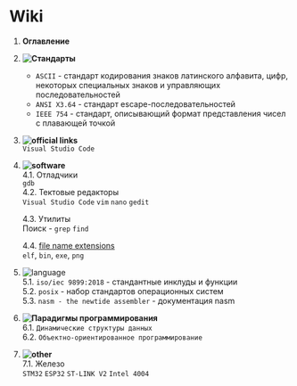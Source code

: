 # Wiki

1. __Оглавление__ <br>
2. __![Стандарты]()__
    - `ASCII` - стандарт кодирования знаков латинского алфавита, цифр, некоторых специальных знаков и управляющих последовательностей
    - `ANSI X3.64` - стандарт escape-последовательностей
    - `IEEE 754` - стандарт, описывающий формат представления чисел с плавающей точкой

3. __![official links]()__ <br>
    `Visual Studio Code`
4. __![software]()__ <br>
    4.1. Отладчики <br>
    `gdb` <br>
    4.2. Тектовые редакторы <br>
    `Visual Studio Code` `vim` `nano` `gedit`

    4.3. Утилиты <br>
    Поиск - `grep` `find` 

    4.4. [file name extensions](https://github.com/orca-li/wiki/blob/main/links/official%20links/links.md/) <br>
`elf`, `bin`, `exe`, `png`

5. ![language]() <br>
    5.1. `iso/iec 9899:2018` - стандантные инклуды и функции <br>
    5.2. `posix` - набор стандартов операционных систем <br>
    5.3. `nasm - the newtide assembler` - документация nasm

6. __![Парадигмы программирования]()__ <br>
    6.1. `Динамические структуры данных` <br>
    6.2. `Объектно-ориентированное программирование`

7. __![other]()__ <br>
7.1. Железо <br>
    `STM32` `ESP32` `ST-LINK V2` `Intel 4004`